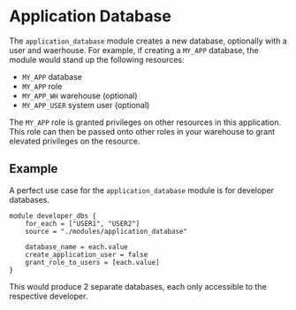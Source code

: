 # Application Database

The `application_database` module creates a new database, optionally with a user and waerhouse. For example, if creating a `MY_APP` database, the module would stand up the following resources:

- `MY_APP` database
- `MY_APP` role
- `MY_APP_WH` warehouse (optional)
- `MY_APP_USER` system user (optional)

The `MY_APP` role is granted privileges on other resources in this application.
This role can then be passed onto other roles in your warehouse to grant elevated privileges on the resource.

## Example

A perfect use case for the `application_database` module is for developer databases.

```{terraform}
module developer_dbs {
    for_each = ["USER1", "USER2"]
    source = "./modules/application_database"

    database_name = each.value
    create_application_user = false
    grant_role_to_users = [each.value]
}
```

This would produce 2 separate databases, each only accessible to the respective developer.